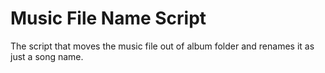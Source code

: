# Music File Name Script

The script that moves the music file out of album folder and renames it as just a song name.